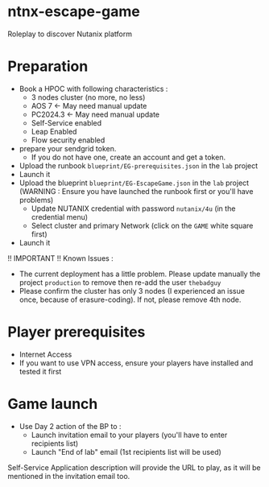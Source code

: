 # ntnx-escape-game
Roleplay to discover Nutanix platform

# Preparation
- Book a HPOC with following characteristics : 
    - 3 nodes cluster (no more, no less)
    - AOS 7 <- May need manual update
    - PC2024.3 <- May need manual update
    - Self-Service enabled
    - Leap Enabled
    - Flow security enabled
- prepare your sendgrid token.
  - If you do not have one, create an account and get a token.
- Upload the runbook  `blueprint/EG-prerequisites.json` in the `lab` project
- Launch it
- Upload the blueprint `blueprint/EG-EscapeGame.json` in the `lab` project (WARNING : Ensure you have launched the runbook first or you'll have problems)
  - Update NUTANIX credential with password `nutanix/4u` (in the credential menu)
  - Select cluster and primary Network (click on the `GAME` white square first)
- Launch it

!! IMPORTANT !! Known Issues : 
 - The current deployment has a little problem. Please update manually the project `production` to remove then re-add the user `thebadguy`
 - Please confirm the cluster has only 3 nodes (I experienced an issue once, because of erasure-coding). If not, please remove 4th node.

# Player prerequisites
- Internet Access
- If you want to use VPN access, ensure your players have installed and tested it first

# Game launch
- Use Day 2 action of the BP to :
  - Launch invitation email to your players (you'll have to enter recipients list)
  - Launch "End of lab" email (1st recipients list will be used)

Self-Service Application description will provide the URL to play, as it will be mentioned in the invitation email too.

